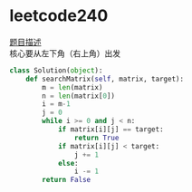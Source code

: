 # leetcode240
[题目描述](https://leetcode-cn.com/problems/search-a-2d-matrix-ii/)
<br>
核心要从左下角（右上角）出发
```python
class Solution(object):
    def searchMatrix(self, matrix, target):
        m = len(matrix)
        n = len(matrix[0])
        i = m-1
        j = 0
        while i >= 0 and j < n:
            if matrix[i][j] == target:
                return True
            if matrix[i][j] < target:
                j += 1
            else:
                i -= 1
        return False
```
